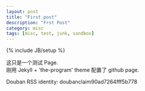 ```yaml
---
layout: post
title: "First post"
description: "Frst Post"
category: misc
tags: [misc, test, junk, sandbox]
---
```

{% include JB/setup %}

这只是一个测试 Page.   
刚用 Jekyll + 'the-program' theme 配置了 github page.

Douban RSS identity: doubanclaim90ad7264fff5b778


